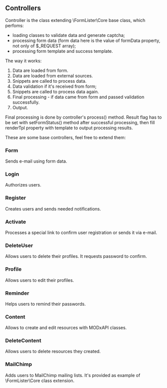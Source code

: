 ## Controllers
Controller is the class extending \FormLister\Core base class, which perfoms:

- loading classes to validate data and generate captcha;
- processing form data (form data here is the value of formData property, not only of $_REQUEST array);
- processing form template and success template.

The way it works:

1. Data are loaded from form.
2. Data are loaded from external sources.
3. Snippets are called to process data.
4. Data validation if it's received from form;
3. Snippets are called to process data again.
6. Final processing - if data came from form and passed validation successfully.
7. Output.

Final processing is done by controller's process() method. Result flag has to be set with setFormStatus() method after successful processing, then fill renderTpl property with template to output processing results. 

These are some base controllers, feel free to extend them:

### Form
Sends e-mail using form data.

### Login
Authorizes users.

### Register
Creates users and sends needed notifications.

### Activate
Processes a special link to confirm user registration or sends it via e-mail.

### DeleteUser
Allows users to delete their profiles. It requests password to confirm.

### Profile
Allows users to edit their profiles.

### Reminder
Helps users to remind their passwords.

### Content
Allows to create and edit resources with MODxAPI classes.

### DeleteContent
Allows users to delete resources they created.

### MailChimp
Adds users to  MailChimp mailing lists. It's provided as example of  \FormLister\Core class extension.
